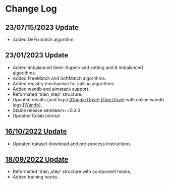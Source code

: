 # Change Log

## 23/07/15/2023 Update

* Added DeFixmatch algorithm.

## 23/01/2023 Update

* Added imbalanced Semi-Supervised setting and 8 imbalanced algorithms.
* Added FreeMatch and SoftMatch algorithms.
* Added registry mechanism for calling algorithms.
* Added wandb and aimstack support.
* Reformated 'train_step' structure.
* Updated results (and logs) [[Google Drive]](https://drive.google.com/drive/u/0/folders/1bRSqrRyyuDafgOI3VAuqqiuzHG6CexHF) [[One Drive]](https://mailsucaseducn-my.sharepoint.com/personal/wangjindong14_mails_ucas_edu_cn/_layouts/15/onedrive.aspx?ga=1&id=%2Fpersonal%2Fwangjindong14%5Fmails%5Fucas%5Fedu%5Fcn%2FDocuments%2Fshare%2Fhaochen%2FUSB%2F01%5F2023) with online wandb logs [[Wandb]](https://wandb.ai/usb/projects).
* Stable release semilearn==0.3.0
* Updated Colab tutorial

## [16/10/2022 Update]([fb36c1c1c2153e9f60826529e39826ee0d256c14](https://github.com/microsoft/Semi-supervised-learning/commit/fb36c1c1c2153e9f60826529e39826ee0d256c14))

* Updated dataset download and pre-process instructions

## [18/09/2022 Update](https://github.com/microsoft/Semi-supervised-learning/commit/50bafa5cadd2c63b7feb8f86cba50a708e7b8445)

* Reformated 'train_step' structure with component hooks.
* Added training hooks.
